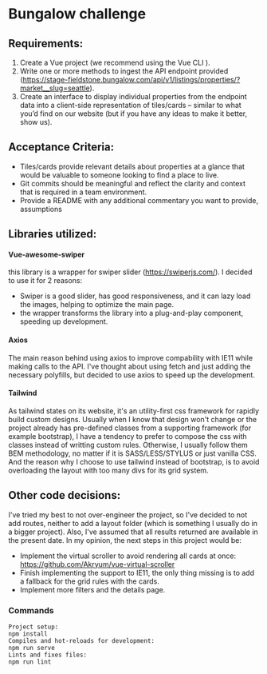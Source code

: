 # Bungalow challenge

##  Requirements:
1. Create a Vue project (we recommend using the Vue CLI ).
2. Write one or more methods to ingest the API endpoint provided (https://stage-fieldstone.bungalow.com/api/v1/listings/properties/?market__slug=seattle).
3. Create an interface to display individual properties from the endpoint data into a
client-side representation of tiles/cards – similar to what you’d find on our website (but if
you have any ideas to make it better, show us).

## Acceptance Criteria:
- Tiles/cards provide relevant details about properties at a glance that would be valuable to
someone looking to find a place to live.
- Git commits should be meaningful and reflect the clarity and context that is required in a
team environment.
-  Provide a README with any additional commentary you want to provide, assumptions

## Libraries utilized:

#### Vue-awesome-swiper

this library is a wrapper for swiper slider (https://swiperjs.com/). I decided to use it for 2 reasons:
- Swiper is a good slider, has good responsiveness, and it can lazy load the images, helping to optimize the main page.
- the wrapper transforms the library into a plug-and-play component, speeding up development.

#### Axios

The main reason behind using axios to improve compability with IE11 while making calls to the API. I've thought about using fetch and just adding the necessary polyfills, but decided to use axios to speed up the development.

#### Tailwind

As tailwind states on its website, it's an utility-first css framework for rapidly build custom designs. Usually when I know that design won't change or the project already has pre-defined classes from a supporting framework (for example bootstrap), I have a tendency to prefer to compose the css with classes instead of writting custom rules. Otherwise, I usually follow them BEM methodology, no matter if it is SASS/LESS/STYLUS or just vanilla CSS.  And the reason why I choose to use tailwind instead of bootstrap, is to avoid overloading the layout with too many divs for its grid system.

## Other code decisions:

I've tried my best to not over-engineer the project, so I've decided to not add routes, neither to add a layout folder (which is something I usually do in a bigger project). Also, I've assumed that all results returned are available in the present date. In my opinion, the next steps in this project would be:

- Implement the virtual scroller to avoid rendering all cards at once: https://github.com/Akryum/vue-virtual-scroller
- Finish implementing the support to IE11, the only thing missing is to add a fallback for the grid rules with the cards. 
- Implement more filters and the details page.

### Commands
```
Project setup:
npm install
Compiles and hot-reloads for development:
npm run serve
Lints and fixes files:
npm run lint
```